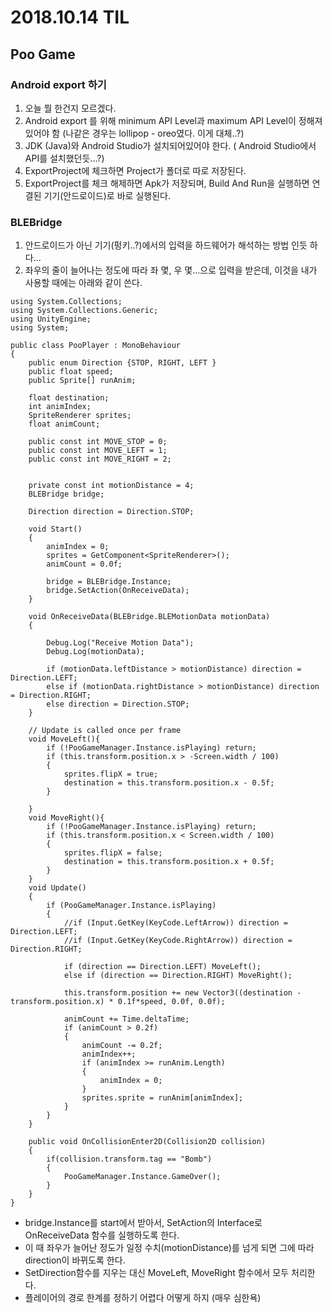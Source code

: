 ﻿# 2018.10.14 TIL ## Poo Game### Android export 하기1. 오늘 뭘 한건지 모르겠다.2. Android export 를 위해 minimum API Level과 maximum API Level이 정해져 있어야 함 (나같은 경우는 lollipop - oreo였다. 이게 대체..?)3. JDK (Java)와 Android Studio가 설치되어있어야 한다. ( Android Studio에서 API를 설치했던듯...?)4. ExportProject에 체크하면 Project가 폴더로 따로 저장된다.5. ExportProject를 체크 해제하면 Apk가 저장되며, Build And Run을 실행하면 연결된 기기(안드로이드)로 바로 실행된다.### BLEBridge1. 안드로이드가 아닌 기기(펑키..?)에서의 입력을 하드웨어가 해석하는 방법 인듯 하다...2. 좌우의 줄이 늘어나는 정도에 따라 좌 몇, 우 몇...으로 입력을 받은데, 이것을 내가 사용할 때에는 아래와 같이 쓴다.```using System.Collections;using System.Collections.Generic;using UnityEngine;using System;public class PooPlayer : MonoBehaviour{	public enum Direction {STOP, RIGHT, LEFT }	public float speed;	public Sprite[] runAnim;	float destination;	int animIndex;	SpriteRenderer sprites;	float animCount;	public const int MOVE_STOP = 0;	public const int MOVE_LEFT = 1;	public const int MOVE_RIGHT = 2;	private const int motionDistance = 4;	BLEBridge bridge;	Direction direction = Direction.STOP;	    void Start()	{		animIndex = 0;		sprites = GetComponent<SpriteRenderer>();		animCount = 0.0f;		bridge = BLEBridge.Instance;		bridge.SetAction(OnReceiveData);	}	void OnReceiveData(BLEBridge.BLEMotionData motionData)	{		Debug.Log("Receive Motion Data");		Debug.Log(motionData);		if (motionData.leftDistance > motionDistance) direction = Direction.LEFT;		else if (motionData.rightDistance > motionDistance) direction = Direction.RIGHT;		else direction = Direction.STOP;	}	// Update is called once per frame	void MoveLeft(){        if (!PooGameManager.Instance.isPlaying) return;        if (this.transform.position.x > -Screen.width / 100)		{			sprites.flipX = true;			destination = this.transform.position.x - 0.5f;		}    }    void MoveRight(){        if (!PooGameManager.Instance.isPlaying) return;        if (this.transform.position.x < Screen.width / 100)		{			sprites.flipX = false;			destination = this.transform.position.x + 0.5f;		}    }	void Update()	{        if (PooGameManager.Instance.isPlaying)		{			//if (Input.GetKey(KeyCode.LeftArrow)) direction = Direction.LEFT;			//if (Input.GetKey(KeyCode.RightArrow)) direction = Direction.RIGHT;			if (direction == Direction.LEFT) MoveLeft();            else if (direction == Direction.RIGHT) MoveRight();			            this.transform.position += new Vector3((destination - transform.position.x) * 0.1f*speed, 0.0f, 0.0f);			animCount += Time.deltaTime;			if (animCount > 0.2f)			{				animCount -= 0.2f;				animIndex++;				if (animIndex >= runAnim.Length)				{					animIndex = 0;				}				sprites.sprite = runAnim[animIndex];			}		}	}		public void OnCollisionEnter2D(Collision2D collision)	{		if(collision.transform.tag == "Bomb")		{			PooGameManager.Instance.GameOver();		}	}}``` - bridge.Instance를 start에서 받아서, SetAction의 Interface로 OnReceiveData 함수를 실행하도록 한다. - 이 때 좌우가 늘어난 정도가 일정 수치(motionDistance)를 넘게 되면 그에 따라 direction이 바뀌도록 한다.- SetDirection함수를 지우는 대신 MoveLeft, MoveRight 함수에서 모두 처리한다. - 플레이어의 경로 한계를 정하기 어렵다 어떻게 하지 (매우 심한욕) 